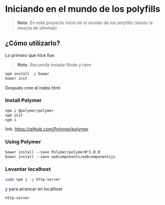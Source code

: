 
Iniciando en el mundo de los polyfills
================

> **Note**. En este proyecto inicio en el mundo de los polyfills (siento la mezcla de idiomas)

## ¿Cómo utilizarlo?
Lo primero que hice fue:

> **Note**. Recuerda instalar Node y npm

```bash
npm install -g bower
bower init
```

Después cree el index.html

### Install Polymer

```bash
npm i @polymer/polymer
npm init
npm i
```

link: https://github.com/Polymer/polymer

### Using Polymer

```html
bower install --save Polymer/polymer#^2.0.0
bower install --save webcomponents/webcomponentsjs


```

### Levantar localhost

```bash
sudo npm i -g http-server
```

y para arrancar en localhost

```bash
http-server
```